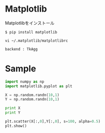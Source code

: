 
# Matplotlib

Matplotlibをインストール

```shell
$ pip install matplotlib
```

```shell
vi ~/.matplotlib/matplotlibrc
```

```txt
backend : TkAgg
```

# Sample

```python
import numpy as np
import matplotlib.pyplot as plt

X = np.random.randn(10,1)
Y = np.random.randn(10,1)

print X
print Y

plt.scatter(X[:,0],Y[:,0], s=100, alpha=0.5)
plt.show()
```



